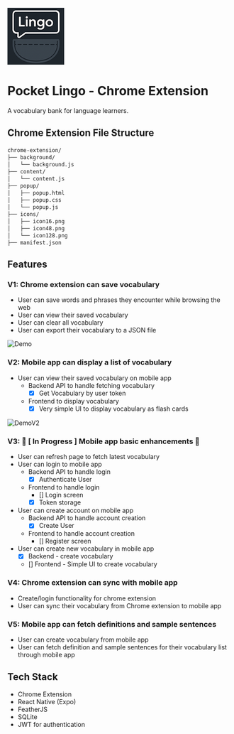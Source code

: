 ![icon](./docs/icon128.png)
# Pocket Lingo - Chrome Extension

A vocabulary bank for language learners.

## Chrome Extension File Structure
```
chrome-extension/
├── background/
│   └── background.js 
├── content/
│   └── content.js 
├── popup/
│   ├── popup.html 
│   ├── popup.css 
│   └── popup.js 
├── icons/
│   ├── icon16.png 
│   ├── icon48.png 
│   └── icon128.png 
├── manifest.json  

```

## Features

### V1: Chrome extension can save vocabulary
- User can save words and phrases they encounter while browsing the web
- User can view their saved vocabulary
- User can clear all vocabulary
- User can export their vocabulary to a JSON file

![Demo](./docs/demo_v1.gif)

### V2: Mobile app can display a list of vocabulary 
- User can view their saved vocabulary on mobile app
  - Backend API to handle fetching vocabulary
    - [x] Get Vocabulary by user token
  - Frontend to display vocabulary
    - [x] Very simple UI to display vocabulary as flash cards

![DemoV2](./docs/demo_v2.gif)

### V3: 🚧 [ In Progress ] Mobile app basic enhancements 🚧
- User can refresh page to fetch latest vocabulary
- User can login to mobile app
  - Backend API to handle login
    - [x] Authenticate User
  - Frontend to handle login
    - [] Login screen
    - [x] Token storage
- User can create account on mobile app
  - Backend API to handle account creation
    - [x] Create User
  - Frontend to handle account creation
    - [] Register screen 
- User can create new vocabulary in mobile app
  - [x] Backend - create vocabulary
  - [] Frontend - Simple UI to create vocabulary

### V4: Chrome extension can sync with mobile app
- Create/login functionality for chrome extension
- User can sync their vocabulary from Chrome extension to mobile app

### V5: Mobile app can fetch definitions and sample sentences
- User can create vocabulary from mobile app
- User can fetch definition and sample sentences for their vocabulary list through mobile app

## Tech Stack
- Chrome Extension
- React Native (Expo)
- FeatherJS
- SQLite
- JWT for authentication
